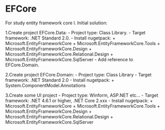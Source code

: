 # EFCore
For study entity framework core
I. Initial solution:

  1.Create project EFCore.Data:
      - Project type: Class Library.
      - Target framework: .NET Standard 2.0.
      - Install nugetpack: 
          + Microsoft.EntityFrameworkCore
          + Microsoft.EntityFrameworkCore.Tools
          + Microsoft.EntityFrameworkCore.Design
          + Microsoft.EntityFrameworkCore.Relational.Design
          + Microsoft.EntityFrameworkCore.SqlServer
      - Add reference to EFCore.Domain.
      
   2.Create project EFCore.Domain:
      - Project type: Class Library
      - Target framework: .NET Standard 2.0
      - Install nugetpack: 
          + System.ComponentModel.Annotations
          
   3.Create some UI project 
      - Project type: Winform, ASP.NET etc...
      - Target framework: .NET 4.6.1 or higher, .NET Core 2.xxx
      - Install nugetpack: 
          + Microsoft.EntityFrameworkCore
          + Microsoft.EntityFrameworkCore.Tools
          + Microsoft.EntityFrameworkCore.Design
          + Microsoft.EntityFrameworkCore.Relational.Design
          + Microsoft.EntityFrameworkCore.SqlServer
      
